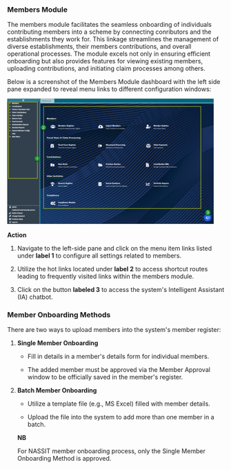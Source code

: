 ### Members Module

The members module facilitates the seamless onboarding of individuals contributing members into a scheme by connecting conributors and the establishments they work for. This linkage streamlines the management of diverse establishments, their members contributions, and overall operational processes. The module excels not only in ensuring efficient onboarding but also provides features for viewing existing members, uploading contributions, and initiating claim processes among others.

Below is a screenshot of the Members Module dashboard with the left side pane expanded to reveal menu links to different configuration windows:

<img  alt="Members module dashboard " width="95%" height="auto"  class="center"  src="../.vuepress/public/membersmedia/image1.png">

**Action**

1.  Navigate to the left-side pane and click on the menu item links listed under **label 1** to configure all settings related to members.

2.  Utilize the hot links located under **label 2** to access shortcut routes leading to frequently visited links within the members module.

3.  Click on the button **labeled 3** to access the system's Intelligent Assistant (IA) chatbot.
    
<!--

## Prerequisites

**Scheme Data Importation Guidelines**

To ensure an efficient upload of members' details, their beneficiaries, contributions, and opening balances into a new scheme setup in the system, scheme administrators should prepare templates with the following data:

1.  **Member Details Template:** Contains members' details with three unique columns: member number, member class code, and cost center code.

2.  **Beneficiary Details Template:** Contains beneficiaries' details with the member number column linking each beneficiary to a specific member.

3.  **Opening Balances Templates:**

    -   Consist of two templates - registered and unregistered opening balances.

    -   Each template has balances with a unique member number column, attaching the balances to specific members.

4.  **Member Contributions Template:**

    -   Includes members\' contributions and salary details.

    -   Contains a unique member number column that ties the contribution amounts to specific members.

-->

### Member Onboarding Methods

There are two ways to upload members into the system's member register:

1.  **Single Member Onboarding**

    -   Fill in details in a member's details form for individual members.

    -   The added member must be approved via the Member Approval window to be officially saved in the member's register.


2.  **Batch Member Onboarding**

    -   Utilize a template file (e.g., MS Excel) filled with member details.

    -   Upload the file into the system to add more than one member in a batch.

    **NB**

    For NASSIT member onboarding process, only the Single Member Onboarding Method is approved.